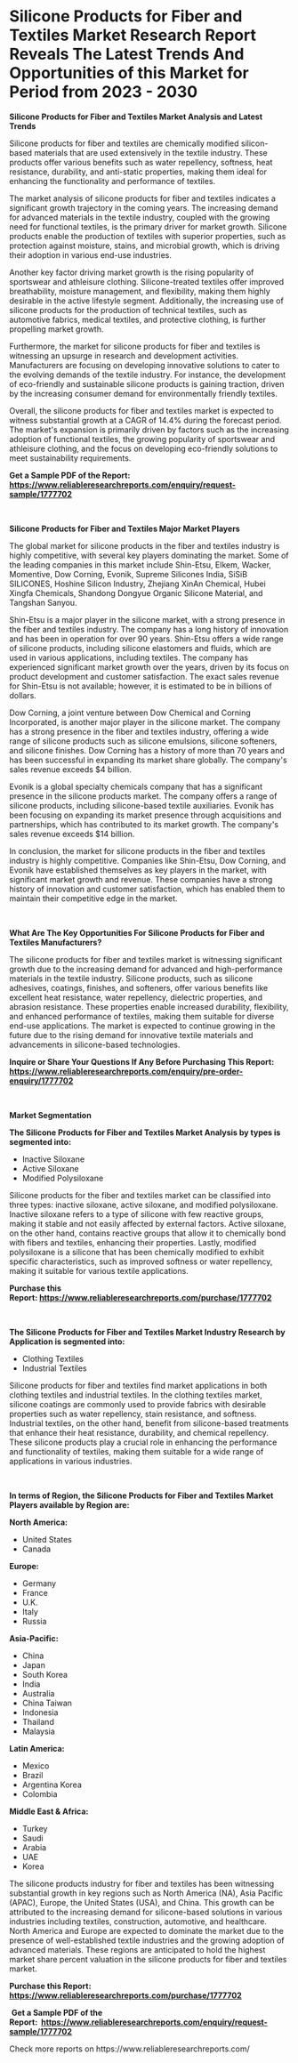 <p><h1>Silicone Products for Fiber and Textiles Market Research Report Reveals The Latest Trends And Opportunities of this Market for Period from 2023 - 2030</h1></p><p><strong>Silicone Products for Fiber and Textiles Market Analysis and Latest Trends</strong></p>
<p><p>Silicone products for fiber and textiles are chemically modified silicon-based materials that are used extensively in the textile industry. These products offer various benefits such as water repellency, softness, heat resistance, durability, and anti-static properties, making them ideal for enhancing the functionality and performance of textiles.</p><p>The market analysis of silicone products for fiber and textiles indicates a significant growth trajectory in the coming years. The increasing demand for advanced materials in the textile industry, coupled with the growing need for functional textiles, is the primary driver for market growth. Silicone products enable the production of textiles with superior properties, such as protection against moisture, stains, and microbial growth, which is driving their adoption in various end-use industries.</p><p>Another key factor driving market growth is the rising popularity of sportswear and athleisure clothing. Silicone-treated textiles offer improved breathability, moisture management, and flexibility, making them highly desirable in the active lifestyle segment. Additionally, the increasing use of silicone products for the production of technical textiles, such as automotive fabrics, medical textiles, and protective clothing, is further propelling market growth.</p><p>Furthermore, the market for silicone products for fiber and textiles is witnessing an upsurge in research and development activities. Manufacturers are focusing on developing innovative solutions to cater to the evolving demands of the textile industry. For instance, the development of eco-friendly and sustainable silicone products is gaining traction, driven by the increasing consumer demand for environmentally friendly textiles.</p><p>Overall, the silicone products for fiber and textiles market is expected to witness substantial growth at a CAGR of 14.4% during the forecast period. The market's expansion is primarily driven by factors such as the increasing adoption of functional textiles, the growing popularity of sportswear and athleisure clothing, and the focus on developing eco-friendly solutions to meet sustainability requirements.</p></p>
<p><strong>Get a Sample PDF of the Report:&nbsp; <a href="https://www.reliableresearchreports.com/enquiry/request-sample/1777702">https://www.reliableresearchreports.com/enquiry/request-sample/1777702</a></strong></p>
<p>&nbsp;</p>
<p><strong>Silicone Products for Fiber and Textiles Major Market Players</strong></p>
<p><p>The global market for silicone products in the fiber and textiles industry is highly competitive, with several key players dominating the market. Some of the leading companies in this market include Shin-Etsu, Elkem, Wacker, Momentive, Dow Corning, Evonik, Supreme Silicones India, SiSiB SILICONES, Hoshine Silicon Industry, Zhejiang XinAn Chemical, Hubei Xingfa Chemicals, Shandong Dongyue Organic Silicone Material, and Tangshan Sanyou.</p><p>Shin-Etsu is a major player in the silicone market, with a strong presence in the fiber and textiles industry. The company has a long history of innovation and has been in operation for over 90 years. Shin-Etsu offers a wide range of silicone products, including silicone elastomers and fluids, which are used in various applications, including textiles. The company has experienced significant market growth over the years, driven by its focus on product development and customer satisfaction. The exact sales revenue for Shin-Etsu is not available; however, it is estimated to be in billions of dollars.</p><p>Dow Corning, a joint venture between Dow Chemical and Corning Incorporated, is another major player in the silicone market. The company has a strong presence in the fiber and textiles industry, offering a wide range of silicone products such as silicone emulsions, silicone softeners, and silicone finishes. Dow Corning has a history of more than 70 years and has been successful in expanding its market share globally. The company's sales revenue exceeds $4 billion.</p><p>Evonik is a global specialty chemicals company that has a significant presence in the silicone products market. The company offers a range of silicone products, including silicone-based textile auxiliaries. Evonik has been focusing on expanding its market presence through acquisitions and partnerships, which has contributed to its market growth. The company's sales revenue exceeds $14 billion.</p><p>In conclusion, the market for silicone products in the fiber and textiles industry is highly competitive. Companies like Shin-Etsu, Dow Corning, and Evonik have established themselves as key players in the market, with significant market growth and revenue. These companies have a strong history of innovation and customer satisfaction, which has enabled them to maintain their competitive edge in the market.</p></p>
<p>&nbsp;</p>
<p><strong>What Are The Key Opportunities For Silicone Products for Fiber and Textiles Manufacturers?</strong></p>
<p><p>The silicone products for fiber and textiles market is witnessing significant growth due to the increasing demand for advanced and high-performance materials in the textile industry. Silicone products, such as silicone adhesives, coatings, finishes, and softeners, offer various benefits like excellent heat resistance, water repellency, dielectric properties, and abrasion resistance. These properties enable increased durability, flexibility, and enhanced performance of textiles, making them suitable for diverse end-use applications. The market is expected to continue growing in the future due to the rising demand for innovative textile materials and advancements in silicone-based technologies.</p></p>
<p><strong>Inquire or Share Your Questions If Any Before Purchasing This Report: <a href="https://www.reliableresearchreports.com/enquiry/pre-order-enquiry/1777702">https://www.reliableresearchreports.com/enquiry/pre-order-enquiry/1777702</a></strong></p>
<p>&nbsp;</p>
<p><strong>Market Segmentation</strong></p>
<p><strong>The Silicone Products for Fiber and Textiles Market Analysis by types is segmented into:</strong></p>
<p><ul><li>Inactive Siloxane</li><li>Active Siloxane</li><li>Modified Polysiloxane</li></ul></p>
<p><p>Silicone products for the fiber and textiles market can be classified into three types: inactive siloxane, active siloxane, and modified polysiloxane. Inactive siloxane refers to a type of silicone with few reactive groups, making it stable and not easily affected by external factors. Active siloxane, on the other hand, contains reactive groups that allow it to chemically bond with fibers and textiles, enhancing their properties. Lastly, modified polysiloxane is a silicone that has been chemically modified to exhibit specific characteristics, such as improved softness or water repellency, making it suitable for various textile applications.</p></p>
<p><strong>Purchase this Report:&nbsp;<a href="https://www.reliableresearchreports.com/purchase/1777702">https://www.reliableresearchreports.com/purchase/1777702</a></strong></p>
<p>&nbsp;</p>
<p><strong>The Silicone Products for Fiber and Textiles Market Industry Research by Application is segmented into:</strong></p>
<p><ul><li>Clothing Textiles</li><li>Industrial Textiles</li></ul></p>
<p><p>Silicone products for fiber and textiles find market applications in both clothing textiles and industrial textiles. In the clothing textiles market, silicone coatings are commonly used to provide fabrics with desirable properties such as water repellency, stain resistance, and softness. Industrial textiles, on the other hand, benefit from silicone-based treatments that enhance their heat resistance, durability, and chemical repellency. These silicone products play a crucial role in enhancing the performance and functionality of textiles, making them suitable for a wide range of applications in various industries.</p></p>
<p>&nbsp;</p>
<p><strong>In terms of Region, the Silicone Products for Fiber and Textiles Market Players available by Region are:</strong></p>
<p>
    <p> <strong> North America: </strong>
        <ul>
            <li>United States</li>
            <li>Canada</li>
        </ul>
        </p> 
    <p> <strong> Europe: </strong>
        <ul>
            <li>Germany</li>
            <li>France</li>
            <li>U.K.</li>
            <li>Italy</li>
            <li>Russia</li>
        </ul>
        </p> 
    <p> <strong> Asia-Pacific: </strong>
        <ul>
            <li>China</li>
            <li>Japan</li>
            <li>South Korea</li>
            <li>India</li>
            <li>Australia</li>
            <li>China Taiwan</li>
            <li>Indonesia</li>
            <li>Thailand</li>
            <li>Malaysia</li>
        </ul>
        </p> 
    <p> <strong> Latin America: </strong>
        <ul>
            <li>Mexico</li>
            <li>Brazil</li>
            <li>Argentina Korea</li>
            <li>Colombia</li>
        </ul>
        </p> 
    <p> <strong> Middle East & Africa: </strong>
        <ul>
            <li>Turkey</li>
            <li>Saudi</li>
            <li>Arabia</li>
            <li>UAE</li>
            <li>Korea</li>
        </ul>
    </p>
    </p>
<p><p>The silicone products industry for fiber and textiles has been witnessing substantial growth in key regions such as North America (NA), Asia Pacific (APAC), Europe, the United States (USA), and China. This growth can be attributed to the increasing demand for silicone-based solutions in various industries including textiles, construction, automotive, and healthcare. North America and Europe are expected to dominate the market due to the presence of well-established textile industries and the growing adoption of advanced materials. These regions are anticipated to hold the highest market share percent valuation in the silicone products for fiber and textiles market.</p></p>
<p><strong>Purchase this Report: <a href="https://www.reliableresearchreports.com/purchase/1777702">https://www.reliableresearchreports.com/purchase/1777702</a></strong></p>
<p>&nbsp;<strong>Get a Sample PDF of the Report:&nbsp;&nbsp;<a href="https://www.reliableresearchreports.com/enquiry/request-sample/1777702">https://www.reliableresearchreports.com/enquiry/request-sample/1777702</a></strong></p>
<p><strong></strong></p>
<p>Check more reports on https://www.reliableresearchreports.com/</p>